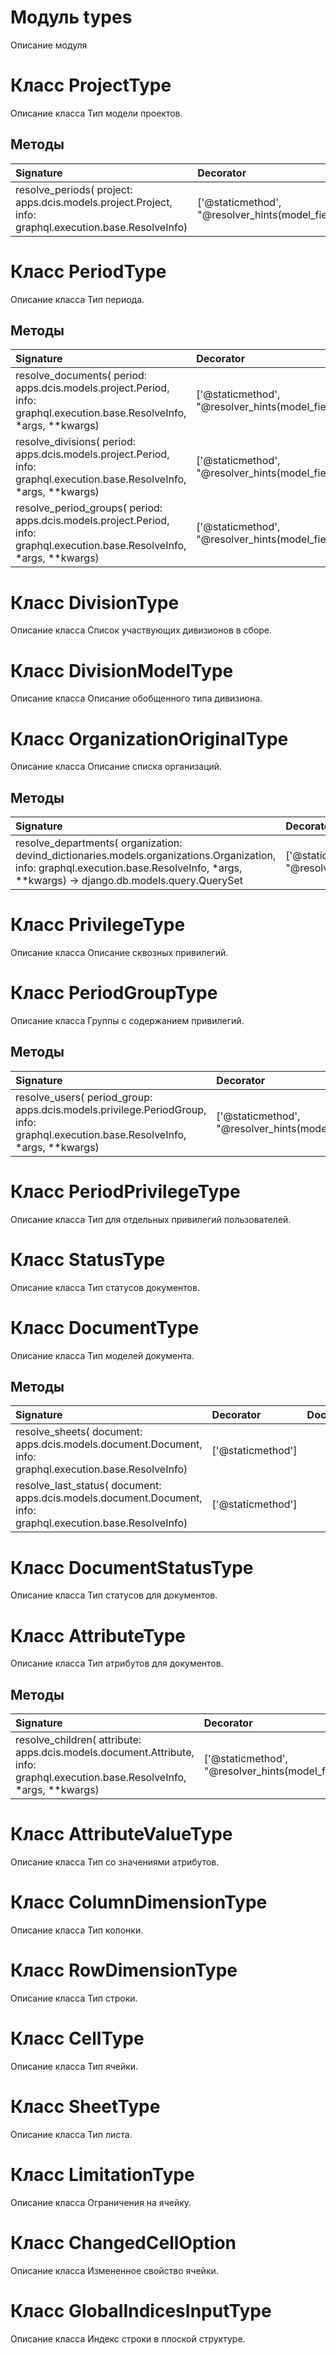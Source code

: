 # Модуль types

Описание модуля

# Класс ProjectType

Описание класса Тип модели проектов.

## Методы

| Signature                                                                                             | Decorator                                                      | Docstring |
| :---------------------------------------------------------------------------------------------------- | :------------------------------------------------------------- | :-------- |
| resolve_periods( project: apps.dcis.models.project.Project, info: graphql.execution.base.ResolveInfo) | ['@staticmethod', "@resolver_hints(model_field='period_set')"] |           |

# Класс PeriodType

Описание класса Тип периода.

## Методы

| Signature                                                                                                                  | Decorator                                                        | Docstring |
| :------------------------------------------------------------------------------------------------------------------------- | :--------------------------------------------------------------- | :-------- |
| resolve_documents( period: apps.dcis.models.project.Period, info: graphql.execution.base.ResolveInfo, *args, **kwargs)     | ['@staticmethod', "@resolver_hints(model_field='document_set')"] |           |
| resolve_divisions( period: apps.dcis.models.project.Period, info: graphql.execution.base.ResolveInfo, *args, **kwargs)     | ['@staticmethod', "@resolver_hints(model_field='')"]             |           |
| resolve_period_groups( period: apps.dcis.models.project.Period, info: graphql.execution.base.ResolveInfo, *args, **kwargs) | ['@staticmethod', "@resolver_hints(model_field='')"]             |           |

# Класс DivisionType

Описание класса Список участвующих дивизионов в сборе.

# Класс DivisionModelType

Описание класса Описание обобщенного типа дивизиона.

# Класс OrganizationOriginalType

Описание класса Описание списка организаций.

## Методы

| Signature                                                                                                                                                                               | Decorator                                            | Docstring |
| :-------------------------------------------------------------------------------------------------------------------------------------------------------------------------------------- | :--------------------------------------------------- | :-------- |
| resolve_departments( organization: devind_dictionaries.models.organizations.Organization, info: graphql.execution.base.ResolveInfo, *args, **kwargs) -> django.db.models.query.QuerySet | ['@staticmethod', "@resolver_hints(model_field='')"] |           |

# Класс PrivilegeType

Описание класса Описание сквозных привилегий.

# Класс PeriodGroupType

Описание класса Группы с содержанием привилегий.

## Методы

| Signature                                                                                                                       | Decorator                                            | Docstring |
| :------------------------------------------------------------------------------------------------------------------------------ | :--------------------------------------------------- | :-------- |
| resolve_users( period_group: apps.dcis.models.privilege.PeriodGroup, info: graphql.execution.base.ResolveInfo, *args, **kwargs) | ['@staticmethod', "@resolver_hints(model_field='')"] |           |

# Класс PeriodPrivilegeType

Описание класса Тип для отдельных привилегий пользователей.

# Класс StatusType

Описание класса Тип статусов документов.

# Класс DocumentType

Описание класса Тип моделей документа.

## Методы

| Signature                                                                                                    | Decorator         | Docstring |
| :----------------------------------------------------------------------------------------------------------- | :---------------- | :-------- |
| resolve_sheets( document: apps.dcis.models.document.Document, info: graphql.execution.base.ResolveInfo)      | ['@staticmethod'] |           |
| resolve_last_status( document: apps.dcis.models.document.Document, info: graphql.execution.base.ResolveInfo) | ['@staticmethod'] |           |

# Класс DocumentStatusType

Описание класса Тип статусов для документов.

# Класс AttributeType

Описание класса Тип атрибутов для документов.

## Методы

| Signature                                                                                                                    | Decorator                                                         | Docstring |
| :--------------------------------------------------------------------------------------------------------------------------- | :---------------------------------------------------------------- | :-------- |
| resolve_children( attribute: apps.dcis.models.document.Attribute, info: graphql.execution.base.ResolveInfo, *args, **kwargs) | ['@staticmethod', "@resolver_hints(model_field='attribute_set')"] |           |

# Класс AttributeValueType

Описание класса Тип со значениями атрибутов.

# Класс ColumnDimensionType

Описание класса Тип колонки.

# Класс RowDimensionType

Описание класса Тип строки.

# Класс CellType

Описание класса Тип ячейки.

# Класс SheetType

Описание класса Тип листа.

# Класс LimitationType

Описание класса Ограничения на ячейку.

# Класс ChangedCellOption

Описание класса Измененное свойство ячейки.

# Класс GlobalIndicesInputType

Описание класса Индекс строки в плоской структуре.